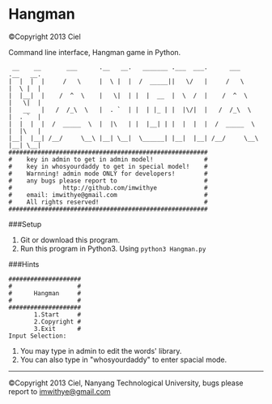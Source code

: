 Hangman
=======
©Copyright 2013 Ciel

Command line interface, Hangman game in Python.

```
 __    __       ___      .__   __.   _______ .___  ___.      ___      .__   __.
|  |  |  |     /   \     |  \ |  |  /  _____||   \/   |     /   \     |  \ |  |
|  |__|  |    /  ^  \    |   \|  | |  |  __  |  \  /  |    /  ^  \    |   \|  |
|   __   |   /  /_\  \   |  . `  | |  | |_ | |  |\/|  |   /  /_\  \   |  . `  |
|  |  |  |  /  _____  \  |  |\   | |  |__| | |  |  |  |  /  _____  \  |  |\   |
|__|  |__| /__/     \__\ |__| \__|  \______| |__|  |__| /__/     \__\ |__| \__|
#######################################################
#    key in admin to get in admin model!              #
#    key in whosyourdaddy to get in special model!    #
#    Warnning! admin mode ONLY for developers!        #
#    any bugs please report to                        #
#              http://github.com/imwithye             #
#    email: imwithye@gmail.com                        #
#    All rights reserved!                             #
#######################################################
```

###Setup
1. Git or download this program.
2. Run this program in Python3. Using ``python3 Hangman.py``

###Hints
```
####################
#                  #
#      Hangman     #
#                  #
####################
       1.Start     #
       2.Copyright #
       3.Exit      #
Input Selection: 
```
1. You may type in admin to edit the words' library.
2. You can also type in "whosyourdaddy" to enter spacial mode.

---
©Copyright 2013 Ciel, Nanyang Technological University, bugs please report to imwithye@gmail.com
